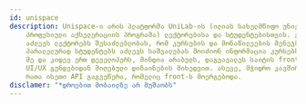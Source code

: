 ```yaml
---
id: unispace
description: Unispace-ი არის პლატფორმა UniLab-ის (ილიას სახელმწიფო უნივერსიტეტის 
    პროფესიული აქსელერაციის პროგრამა) ლექტორებისა და სტუდენტებისთვის. ეს პლატფორმა 
    აძლევს ლექტორებს შესაძლებლობას, რომ კურსების და მონაწილეების მენეჯმენტი შეძლონ.
    პარალელურად სტუდენტებს აძლევს საშვალებას მოიძიონ ინფორმაცია კურსებზე და გაწევრიანდნენ.
    მე და კიდევ ერთ დეველოპერს, მინდია არაბულს, დაგვავალეს საიტის front-end-ის აწყობა,
    UI/UX გუნდებიდან მიღებული დიზაინების მიხედვით. ასევე, მჭიდრო კავშირი გვქონდა back-end დეველოპერებთან,
    რათა ისეთი API გაგვეწერა, რომელიც front-ს მოერგებოდა.
disclamer: "*დროებით მობაილზე არ მუშაობს"
---
```

